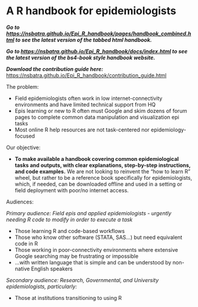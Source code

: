 # A R handbook for epidemiologists

***Go to https://nsbatra.github.io/Epi_R_handbook/pages/handbook_combined.html to see the latest version of the tabbed html handbook.***

***Go to https://nsbatra.github.io/Epi_R_handbook/docs/index.html to see the latest version of the bs4-book style handbook website.***

***Download the contribution guide here:*** https://nsbatra.github.io/Epi_R_handbook/contribution_guide.html  

The problem:

* Field epidemiologists often work in low internet-connectivity environments and have limited technical support from HQ
* Epis learning or new to R often must Google and skim dozens of forum pages to complete common data manipulation and visualization epi tasks
* Most online R help resources are not task-centered nor epidemiology-focused

Our objective:

* **To make available a handbook covering common epidemiological tasks and outputs, with clear explanations, step-by-step instructions, and code examples.** We are not looking to reinvent the “how to learn R” wheel, but rather to be a reference book specifically for epidemiologists, which, if needed, can be downloaded offline and used in a setting or field deployment with poor/no internet access.

Audiences:

*Primary audience: Field epis and applied epidemiologists - urgently needing R code to modify in order to execute a task*
* Those learning R and code-based workflows
* Those who know other software (STATA, SAS…) but need equivalent code in R
* Those working in poor-connectivity environments where extensive Google searching may be frustrating or impossible
* …with written language that is simple and can be understood by non-native English speakers

*Secondary audience: Research, Governmental, and University epidemiologists, particularly:*
* Those at institutions transitioning to using R
